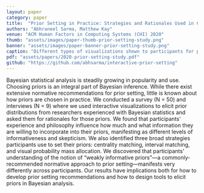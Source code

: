 ```yaml
---
layout: paper
category: paper
title:  "Prior Setting in Practice: Strategies and Rationales Used in Choosing Prior Distributions for Bayesian Analysis"
authors: "Abhraneel Sarma, Matthew Kay"
venue: "ACM Human Factors in Computing Systems (CHI) 2020"
thumb: "assets/images/paper-thumb-prior-setting-study.png"
banner: "assets/images/paper-banner-prior-setting-study.png"
caption: "Different types of visualizations shown to participants for prior elicitation. We visualize the prior density (left), prior density on the response scale (center) and prior predictive density (right); the chosen prior is also written in the common parametric form (for example, Normal(0, 1)). Users' use a widget interfaceto specify their prior. "
pdf: "assets/papers/2020-prior-setting-study.pdf"
github: "https://github.com/abhsarma/interactive-prior-setting"
---
```


<!-- abstract -->
<p>Bayesian statistical analysis is steadily growing in popularity and use. Choosing priors is an integral part of Bayesian inference. While there exist extensive normative recommendations for prior setting, little is known about how priors are chosen in practice. We conducted a survey (N = 50) and interviews (N = 9) where we used interactive visualizations to elicit prior distributions from researchers experienced with Bayesian statistics and asked them for rationales for those priors. We found that participants’ experience and philosophy influence how much and what information they are willing to incorporate into their priors, manifesting as different levels of informativeness and skepticism. We also identified three broad strategies participants use to set their priors: centrality matching, interval matching, and visual probability mass allocation. We discovered that participants’ understanding of the notion of “weakly informative priors”—a commonly-recommended normative approach to prior setting—manifests very differently across participants. Our results have implications both for how to develop prior setting recommendations and how to design tools to elicit priors in Bayesian analysis.</p>

